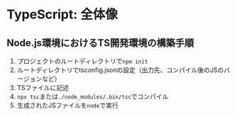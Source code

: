 # TypeScript: 全体像
## Node.js環境におけるTS開発環境の構築手順
1. プロジェクトのルートディレクトリで`npm init`
2. ルートディレクトリでtsconfig.jsonの設定（出力先、コンパイル後のJSのバージョンなど）
3. TSファイルに記述
4. `npx tsc`または`./node_modules/.bin/tsc`でコンパイル
5. 生成されたJSファイルを`node`で実行